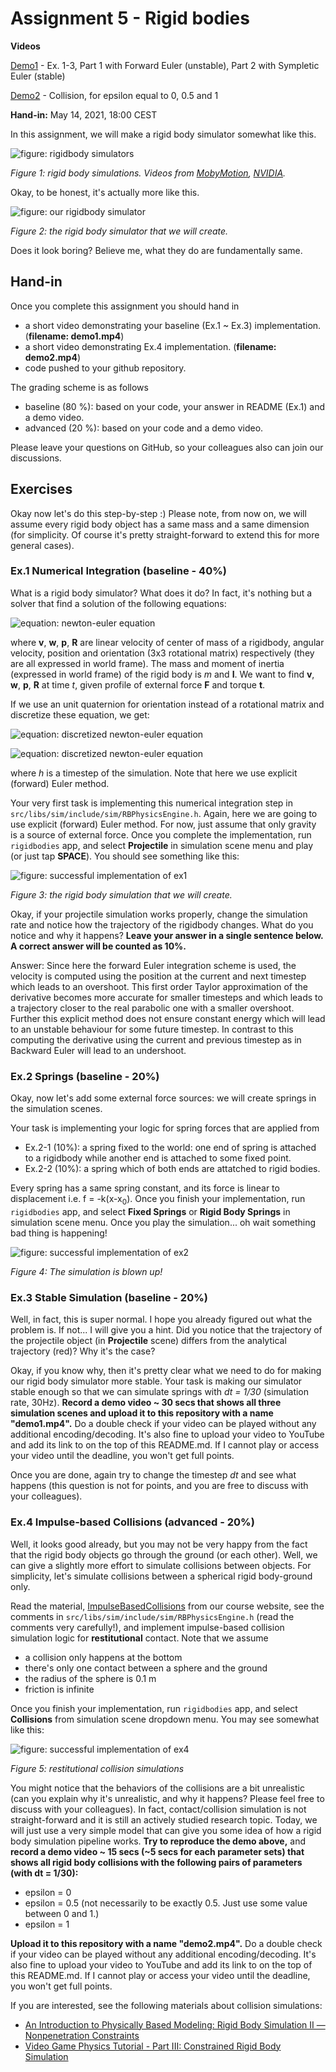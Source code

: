 # Assignment 5 - Rigid bodies 

**Videos**

[Demo1](https://youtu.be/FziRcK-iGjA) - Ex. 1-3, Part 1 with Forward Euler (unstable), Part 2 with Sympletic Euler (stable)

[Demo2](https://youtu.be/FbMlINxPCg8) - Collision, for epsilon equal to 0, 0.5 and 1

**Hand-in:** May 14, 2021, 18:00 CEST 

In this assignment, we will make a rigid body simulator somewhat like this.

![figure: rigidbody simulators](imgs/motivation.gif)

*Figure 1: rigid body simulations. Videos from [MobyMotion](https://www.youtube.com/c/MobyMotion), [NVIDIA](https://youtu.be/1o0Nuq71gI4).*

Okay, to be honest, it's actually more like this.

![figure: our rigidbody simulator](imgs/overview.gif)

*Figure 2: the rigid body simulator that we will create.*

Does it look boring? Believe me, what they do are fundamentally same. 

## Hand-in

Once you complete this assignment you should hand in
- a short video demonstrating your baseline (Ex.1 ~ Ex.3) implementation. (**filename: demo1.mp4**)
- a short video demonstrating Ex.4 implementation. (**filename: demo2.mp4**)
- code pushed to your github repository. 
    
The grading scheme is as follows
- baseline (80 %): based on your code, your answer in README (Ex.1) and a demo video. 
- advanced (20 %): based on your code and a demo video. 

Please leave your questions on GitHub, so your colleagues also can join our discussions. 

## Exercises

Okay now let's do this step-by-step :) Please note, from now on, we will assume every rigid body object has a same mass and a same dimension (for simplicity. Of course it's pretty straight-forward to extend this for more general cases).

### Ex.1 Numerical Integration (baseline - 40%)

What is a rigid body simulator? What does it do? In fact, it's nothing but a solver that find a solution of the following equations:

![equation: newton-euler equation](imgs/eq-newton-euler.png)

where **v**, **w**, **p**, **R** are linear velocity of center of mass of a rigidbody, angular velocity, position and orientation (3x3 rotational matrix) respectively (they are all expressed in world frame). The mass and moment of inertia (expressed in world frame) of the rigid body is *m* and **I**. We want to find **v**, **w**, **p**, **R** at time *t*, given profile of external force **F** and torque **t**. 

If we use an unit quaternion for orientation instead of a rotational matrix and discretize these equation, we get: 

![equation: discretized newton-euler equation](imgs/eq-discrete-velocity.png)

![equation: discretized newton-euler equation](imgs/eq-discrete-pose.png)

where *h* is a timestep of the simulation. Note that here we use explicit (forward) Euler method.

Your very first task is implementing this numerical integration step in ```src/libs/sim/include/sim/RBPhysicsEngine.h```. Again, here we are going to use explicit (forward) Euler method. For now, just assume that only gravity is a source of external force. Once you complete the implementation, run ```rigidbodies``` app, and select **Projectile** in simulation scene menu and play (or just tap **SPACE**). You should see something like this: 

![figure: successful implementation of ex1](imgs/ex1.gif)

*Figure 3: the rigid body simulation that we will create.*

Okay, if your projectile simulation works properly, change the simulation rate and notice how the trajectory of the rigidbody changes. What do you notice and why it happens? **Leave your answer in a single sentence below. A correct answer will be counted as 10%.**

Answer: Since here the forward Euler integration scheme is used, the velocity is computed using the position at the current and next timestep which leads to an overshoot.
This first order Taylor approximation of the derivative becomes more accurate for smaller timesteps and which leads to a trajectory closer to the real parabolic one with a smaller overshoot.
Further this explicit method does not ensure constant energy which will lead to an unstable behaviour for some future timestep. In contrast to this computing the derivative using the current and previous timestep as in Backward Euler will lead to an undershoot.

### Ex.2 Springs (baseline - 20%)

Okay, now let's add some external force sources: we will create springs in the simulation scenes. 

Your task is implementing your logic for spring forces that are applied from 
- Ex.2-1 (10%): a spring fixed to the world: one end of spring is attached to a rigidbody while another end is attached to some fixed point. 
- Ex.2-2 (10%): a spring which of both ends are attatched to rigid bodies.  

Every spring has a same spring constant, and its force is linear to displacement i.e. f = -k(x-x<sub>0</sub>). Once you finish your implementation, run ```rigidbodies``` app, and select **Fixed Springs** or **Rigid Body Springs** in simulation scene menu. Once you play the simulation... oh wait something bad thing is happening!

![figure: successful implementation of ex2](imgs/ex2.gif)

*Figure 4: The simulation is blown up!*

### Ex.3 Stable Simulation (baseline - 20%)

Well, in fact, this is super normal. I hope you already figured out what the problem is. If not... I will give you a hint. Did you notice that the trajectory of the projectile object (in **Projectile** scene) differs from the analytical trajectory (red)? Why it's the case?  

Okay, if you know why, then it's pretty clear what we need to do for making our rigid body simulator more stable. Your task is making our simulator stable enough so that we can simulate springs with *dt = 1/30* (simulation rate, 30Hz). **Record a demo video ~ 30 secs that shows all three simulation scenes and upload it to this repository with a name "demo1.mp4".** Do a double check if your video can be played without any additional encoding/decoding. It's also fine to upload your video to YouTube and add its link to on the top of this README.md. If I cannot play or access your video until the deadline, you won't get full points. 

Once you are done, again try to change the timestep *dt* and see what happens (this question is not for points, and you are free to discuss with your colleagues). 

### Ex.4 Impulse-based Collisions (advanced - 20%)


Well, it looks good already, but you may not be very happy from the fact that the rigid body objects go through the ground (or each other). Well, we can give a slightly more effort to simulate collisions between objects. For simplicity, let's simulate collisions between a spherical rigid body-ground only. 

Read the material, [ImpulseBasedCollisions](http://crl.ethz.ch/teaching/computational-motion-21/slides/ImpulseBasedCollisions.pdf) from our course website, see the comments in ```src/libs/sim/include/sim/RBPhysicsEngine.h``` (read the comments very carefully!), and implement impulse-based collision simulation logic for **restitutional** contact. Note that we assume 
- a collision only happens at the bottom 
- there's only one contact between a sphere and the ground
- the radius of the sphere is 0.1 m
- friction is infinite

Once you finish your implementation, run ```rigidbodies``` app, and select **Collisions** from simulation scene dropdown menu. You may see somewhat like this:

![figure: successful implementation of ex4](imgs/ex4.gif)

*Figure 5: restitutional collision simulations*

You might notice that the behaviors of the collisions are a bit unrealistic (can you explain why it's unrealistic, and why it happens? Please feel free to discuss with your colleagues). In fact, contact/collision simulation is not straight-forward and it is still an actively studied research topic. Today, we will just use a very simple model that can give you some idea of how a rigid body simulation pipeline works. **Try to reproduce the demo above,** and **record a demo video ~ 15 secs (~5 secs for each parameter sets) that shows all rigid body collisions with the following pairs of parameters (with dt = 1/30):**
- epsilon = 0
- epsilon = 0.5 (not necessarily to be exactly 0.5. Just use some value between 0 and 1.)
- epsilon = 1

**Upload it to this repository with a name "demo2.mp4".** Do a double check if your video can be played without any additional encoding/decoding. It's also fine to upload your video to YouTube and add its link to on the top of this README.md. If I cannot play or access your video until the deadline, you won't get full points. 

If you are interested, see the following materials about collision simulations:
- [An Introduction to Physically Based Modeling: Rigid Body Simulation II — Nonpenetration Constraints](https://www.cs.cmu.edu/~baraff/pbm/rigid2.pdf)
- [Video Game Physics Tutorial - Part III: Constrained Rigid Body Simulation](https://www.toptal.com/game/video-game-physics-part-iii-constrained-rigid-body-simulation)


